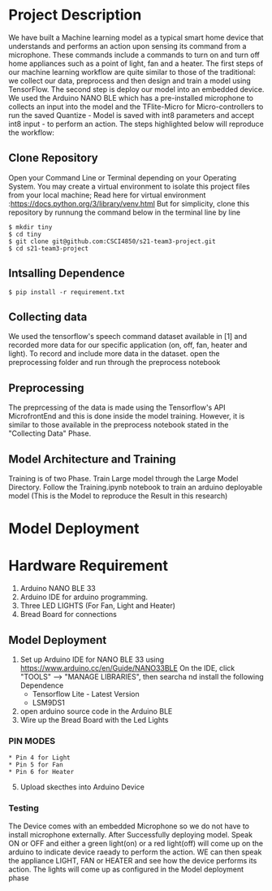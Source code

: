 
# Project Description

We have built a Machine learning model as a typical smart home device that understands and performs an action upon sensing its command from a microphone. These commands include a commands to turn on and turn off home appliances such as a point of light, fan and a heater. The first steps of our machine learning workflow are quite similar to those of the traditional: we collect our data, preprocess and then design and train a model using TensorFlow. The second step is deploy our model into an embedded device. We used the Arduino NANO BLE which has a pre-installed microphone to collects an input into the model and the TFlite-Micro for Micro-controllers to run the saved Quantize - Model is saved with int8 parameters and accept int8 input - to perform an action.
The steps highlighted below will reproduce the workflow:
## Clone Repository
Open your Command Line or Terminal depending on your Operating System. You may create a virtual environment to isolate this project files from your local machine;
Read here for virtual environment :https://docs.python.org/3/library/venv.html
But for simplicity, clone this repository by runnung the command below in the terminal line by line
```
$ mkdir tiny
$ cd tiny
$ git clone git@github.com:CSCI4850/s21-team3-project.git
$ cd s21-team3-project
```
## Intsalling Dependence
```
$ pip install -r requirement.txt
```

## Collecting data
We used the tensorflow's speech command dataset available in [1] and recorded more data for our specific application (on, off, fan, heater and light). To record and include more data in the dataset. open the preprocessing folder and run through the preprocess notebook
## Preprocessing
The preprcessing of the data is made using the Tensorflow's API MicrofrontEnd and this is done inside the model training. However, it is similar to those available in the preprocess notebook stated in the "Collecting Data" Phase.

## Model Architecture and Training
Training is of two Phase. Train Large model through the Large Model Directory.
Follow the Training.ipynb notebook to train an arduino deployable model (This is the Model to reproduce the Result in this research)

# Model Deployment
# Hardware Requirement
1. Arduino NANO BLE 33
2. Arduino IDE for arduino programming. 
3. Three LED LIGHTS (For Fan, Light and Heater)
4. Bread Board for connections

## Model Deployment
1. Set up Arduino IDE  for NANO BLE 33 using https://www.arduino.cc/en/Guide/NANO33BLE
    On the IDE, click "TOOLS" --> "MANAGE LIBRARIES", then searcha nd install the following Dependence
    * Tensorflow Lite - Latest Version
    * LSM9DS1
3. open arduino source code in the Arduino BLE
4. Wire up the Bread Board with the Led Lights
  ### PIN MODES
    * Pin 4 for Light
    * Pin 5 for Fan
    * Pin 6 for Heater
 5. Upload skecthes into Arduino Device
 
 ### Testing
 The Device comes with an embedded Microphone so we do not have to install microphone externally. After Successfully deploying model. Speak ON or OFF and either a green light(on) or a red light(off) will come up on the arduino to indicate device raeady to perform the action. WE can then speak the appliance LIGHT, FAN or HEATER and see how the device performs its action. The lights will come up as configured in the Model deployment phase
